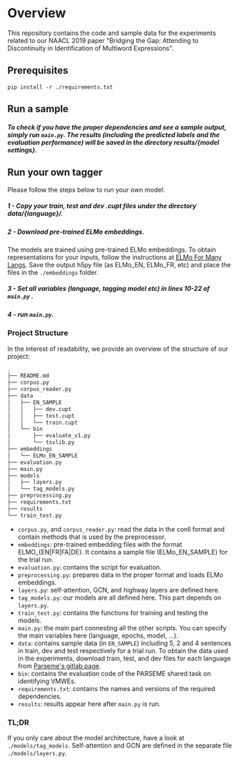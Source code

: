 # Overview
This repository contains the code and sample data for the experiments related to our NAACL 2019 paper "Bridging the Gap: Attending to Discontinuity in Identification of Multiword Expressions".
 
## Prerequisites
```
pip install -r ./requirements.txt
```

## Run a sample 

#####  To check if you have the proper dependencies and see a sample output, simply run `main.py`. The results (including the predicted labels and the evaluation performance) will be saved in the directory results/{model settings}.

## Run your own tagger
Please follow the steps below to run your own model:

##### 1 - Copy your train, test and dev .cupt files under the directory data/{language}/.

##### 2 - Download pre-trained ELMo embeddings.

The models are trained using pre-trained ELMo embeddings. To obtain representations for your inputs, follow the instructions at [ELMo For Many Langs](https://github.com/HIT-SCIR/ELMoForManyLangs). Save the output h5py file (as ELMo_EN, ELMo_FR, etc) and place the files in the `./embeddings` folder. 

##### 3 - Set all variables (language, tagging model etc) in lines 10-22 of `main.py` .

##### 4 - run `main.py`.

### Project Structure
In the interest of readability, we provide an overview of the structure of our project: 

```bash
.
├── README.md
├── corpus.py
├── corpus_reader.py
├── data
│   ├── EN_SAMPLE
│   │   ├── dev.cupt
│   │   ├── test.cupt
│   │   └── train.cupt
│   └── bin
│       ├── evaluate_v1.py
│       └── tsvlib.py
├── embeddings
│   └── ELMo_EN_SAMPLE
├── evaluation.py
├── main.py
├── models
│   ├── layers.py
│   └── tag_models.py
├── preprocessing.py
├── requirements.txt
├── results
└── train_test.py
```
- `corpus.py`, and `corpus_reader.py`: read the data in the conll format and contain methods that is used by the preprocessor. 
- `embeddings`: pre-trained embedding files with the format ELMO_{EN|FR|FA|DE}. It contains a sample file (ELMo_EN_SAMPLE) for the trial run.  
- `evaluation.py`: contains the script for evaluation. 
- `preprocessing.py`: prepares data in the proper format and loads ELMo embeddings. 
- `layers.py`: self-attention, GCN, and highway layers are defined here. 
- `tag_models.py`: our models are all defined here. This part depends on `layers.py`.
- `train_test.py`: contains the functions for training and testing the models. 
- `main.py`: the main part connesting all the other scripts. You can specify the main variables here (language, epochs, model, ...).
- `data`: contains sample data (in `EN_SAMPLE`) including 5, 2 and 4 sentences in train, dev and test respectively for a trial run. To obtain the data used in the experiments, download train, test, and dev files for each language from [Parseme's gitlab page](https://gitlab.com/parseme/sharedtask-data/tree/master/1.1). 
- `bin`: contains the evaluation code of the PARSEME shared task on identifying VMWEs.
- `requirements.txt`: contains the names and versions of the required dependencies. 
- `results`: results appear here after `main.py` is run. 

### TL;DR

If you only care about the model architecture, have a look at `./models/tag_models`. Self-attention and GCN are defined in the separate file `./models/layers.py`.
